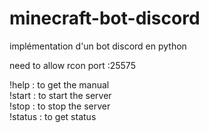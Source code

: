# minecraft-bot-discord

implémentation d'un bot discord en python 

need to allow rcon port  :25575 

!help : to get the manual  <br>
!start : to start  the server <br>
!stop : to stop the server <br>
!status : to get status <br>
